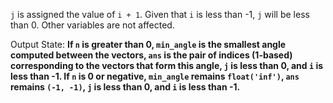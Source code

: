 `j` is assigned the value of `i + 1`. Given that `i` is less than -1, `j` will be less than 0. Other variables are not affected.

Output State: **If `n` is greater than 0, `min_angle` is the smallest angle computed between the vectors, `ans` is the pair of indices (1-based) corresponding to the vectors that form this angle, `j` is less than 0, and `i` is less than -1. If `n` is 0 or negative, `min_angle` remains `float('inf')`, `ans` remains `(-1, -1)`, `j` is less than 0, and `i` is less than -1.**